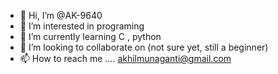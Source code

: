 - 👋 Hi, I’m @AK-9640
- 👀 I’m interested in programing 
- 🌱 I’m currently learning C , python
- 💞️ I’m looking to collaborate on (not sure yet, still a beginner)
- 📫 How to reach me .... akhilmunaganti@gmail.com

<!---
AK-9640/AK-9640 is a ✨ special ✨ repository because its `README.md` (this file) appears on your GitHub profile.
You can click the Preview link to take a look at your changes.
--->
